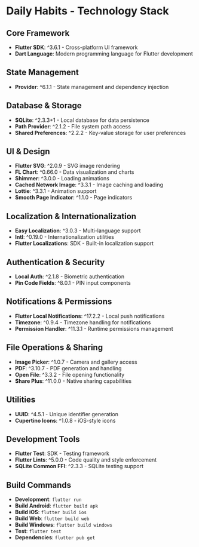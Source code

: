 # Daily Habits - Technology Stack

## Core Framework
- **Flutter SDK**: ^3.6.1 - Cross-platform UI framework
- **Dart Language**: Modern programming language for Flutter development

## State Management
- **Provider**: ^6.1.1 - State management and dependency injection

## Database & Storage
- **SQLite**: ^2.3.3+1 - Local database for data persistence
- **Path Provider**: ^2.1.2 - File system path access
- **Shared Preferences**: ^2.2.2 - Key-value storage for user preferences

## UI & Design
- **Flutter SVG**: ^2.0.9 - SVG image rendering
- **FL Chart**: ^0.66.0 - Data visualization and charts
- **Shimmer**: ^3.0.0 - Loading animations
- **Cached Network Image**: ^3.3.1 - Image caching and loading
- **Lottie**: ^3.3.1 - Animation support
- **Smooth Page Indicator**: ^1.1.0 - Page indicators

## Localization & Internationalization
- **Easy Localization**: ^3.0.3 - Multi-language support
- **Intl**: ^0.19.0 - Internationalization utilities
- **Flutter Localizations**: SDK - Built-in localization support

## Authentication & Security
- **Local Auth**: ^2.1.8 - Biometric authentication
- **Pin Code Fields**: ^8.0.1 - PIN input components

## Notifications & Permissions
- **Flutter Local Notifications**: ^17.2.2 - Local push notifications
- **Timezone**: ^0.9.4 - Timezone handling for notifications
- **Permission Handler**: ^11.3.1 - Runtime permissions management

## File Operations & Sharing
- **Image Picker**: ^1.0.7 - Camera and gallery access
- **PDF**: ^3.10.7 - PDF generation and handling
- **Open File**: ^3.3.2 - File opening functionality
- **Share Plus**: ^11.0.0 - Native sharing capabilities

## Utilities
- **UUID**: ^4.5.1 - Unique identifier generation
- **Cupertino Icons**: ^1.0.8 - iOS-style icons

## Development Tools
- **Flutter Test**: SDK - Testing framework
- **Flutter Lints**: ^5.0.0 - Code quality and style enforcement
- **SQLite Common FFI**: ^2.3.3 - SQLite testing support

## Build Commands
- **Development**: `flutter run`
- **Build Android**: `flutter build apk`
- **Build iOS**: `flutter build ios`
- **Build Web**: `flutter build web`
- **Build Windows**: `flutter build windows`
- **Test**: `flutter test`
- **Dependencies**: `flutter pub get`